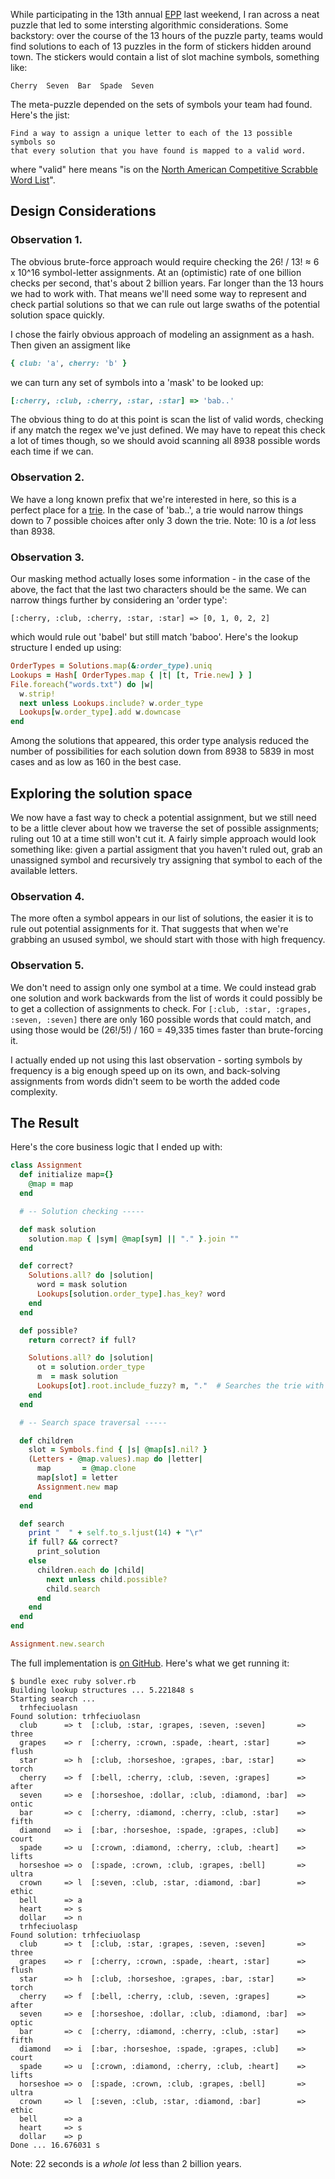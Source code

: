 While participating in the 13th annual [EPP](http://www.ericharshbarger.org/epp/2013/) last weekend, I ran across a neat puzzle that led to some intersting algorithmic considerations. Some backstory: over the course of the 13 hours of the puzzle party, teams would find solutions to each of 13 puzzles in the form of stickers hidden around town. The stickers would contain a list of slot machine symbols, something like:

    Cherry  Seven  Bar  Spade  Seven

The meta-puzzle depended on the sets of symbols your team had found. Here's the jist:

    Find a way to assign a unique letter to each of the 13 possible symbols so
    that every solution that you have found is mapped to a valid word.

where "valid" here means "is on the [North American Competitive Scrabble Word List](http://www.ericharshbarger.org/epp/2009/TWL06.txt)".

## Design Considerations

### Observation 1.

The obvious brute-force approach would require checking the 26! / 13! ≈ 6 x 10^16 symbol-letter assignments. At an (optimistic) rate of one billion checks per second, that's about 2 billion years. Far longer than the 13 hours we had to work with. That means we'll need some way to represent and check partial solutions so that we can rule out large swaths of the potential solution space quickly.

I chose the fairly obvious approach of modeling an assignment as a hash. Then given an assigment like

```ruby
{ club: 'a', cherry: 'b' }
```

we can turn any set of symbols into a 'mask' to be looked up:

```ruby
[:cherry, :club, :cherry, :star, :star] => 'bab..'
```

The obvious thing to do at this point is scan the list of valid words, checking if any match the regex we've just defined. We may have to repeat this check a lot of times though, so we should avoid scanning all 8938 possible words each time if we can.

### Observation 2.

We have a long known prefix that we're interested in here, so this is a perfect place for a [trie](http://en.wikipedia.org/wiki/Trie). In the case of 'bab..', a trie would narrow things down to 7 possible choices after only 3 down the trie. Note: 10 is a *lot* less than 8938.

### Observation 3.

Our masking method actually loses some information - in the case of the above, the fact that the last two characters should be the same. We can narrow things further by considering an 'order type':

    [:cherry, :club, :cherry, :star, :star] => [0, 1, 0, 2, 2]

which would rule out 'babel' but still match 'baboo'. Here's the lookup structure I ended up using:

```ruby
OrderTypes = Solutions.map(&:order_type).uniq
Lookups = Hash[ OrderTypes.map { |t| [t, Trie.new] } ]
File.foreach("words.txt") do |w|
  w.strip!
  next unless Lookups.include? w.order_type
  Lookups[w.order_type].add w.downcase
end
```

Among the solutions that appeared, this order type analysis reduced the number of possibilities for each solution down from 8938 to 5839 in most cases and as low as 160 in the best case.

## Exploring the solution space

We now have a fast way to check a potential assignment, but we still need to be a little clever about how we traverse the set of possible assignments; ruling out 10 at a time still won't cut it. A fairly simple approach would look something like: given a partial assigment that you haven't ruled out, grab an unassigned symbol and recursively try assigning that symbol to each of the available letters.

### Observation 4.

The more often a symbol appears in our list of solutions, the easier it is to rule out potential assignments for it. That suggests that when we're grabbing an usused symbol, we should start with those with high frequency.

### Observation 5.

We don't need to assign only one symbol at a time. We could instead grab one solution and work backwards from the list of words it could possibly be to get a collection of assignments to check. For `[:club, :star, :grapes, :seven, :seven]` there are only 160 possible words that could match, and using those would be (26!/5!) / 160 = 49,335 times faster than brute-forcing it.

I actually ended up not using this last observation - sorting symbols by frequency is a big enough speed up on its own, and back-solving assignments from words didn't seem to be worth the added code complexity.

## The Result

Here's the core business logic that I ended up with:

```ruby
class Assignment
  def initialize map={}
    @map = map
  end

  # -- Solution checking -----

  def mask solution
    solution.map { |sym| @map[sym] || "." }.join ""
  end

  def correct?
    Solutions.all? do |solution|
      word = mask solution
      Lookups[solution.order_type].has_key? word
    end
  end

  def possible?
    return correct? if full?

    Solutions.all? do |solution|
      ot = solution.order_type
      m  = mask solution
      Lookups[ot].root.include_fuzzy? m, "."  # Searches the trie with . as a wildcard
    end
  end

  # -- Search space traversal -----

  def children
    slot = Symbols.find { |s| @map[s].nil? }
    (Letters - @map.values).map do |letter|
      map       = @map.clone
      map[slot] = letter
      Assignment.new map
    end
  end

  def search
    print "  " + self.to_s.ljust(14) + "\r"
    if full? && correct?
      print_solution
    else
      children.each do |child|
        next unless child.possible?
        child.search
      end
    end
  end
end

Assignment.new.search
```

The full implementation is [on GitHub](https://github.com/jamesdabbs/epp13-metapuzzle/blob/master/solver.rb). Here's what we get running it:

    $ bundle exec ruby solver.rb
    Building lookup structures ... 5.221848 s
    Starting search ...
      trhfeciuolasn
    Found solution: trhfeciuolasn
      club      => t  [:club, :star, :grapes, :seven, :seven]       => three
      grapes    => r  [:cherry, :crown, :spade, :heart, :star]      => flush
      star      => h  [:club, :horseshoe, :grapes, :bar, :star]     => torch
      cherry    => f  [:bell, :cherry, :club, :seven, :grapes]      => after
      seven     => e  [:horseshoe, :dollar, :club, :diamond, :bar]  => ontic
      bar       => c  [:cherry, :diamond, :cherry, :club, :star]    => fifth
      diamond   => i  [:bar, :horseshoe, :spade, :grapes, :club]    => court
      spade     => u  [:crown, :diamond, :cherry, :club, :heart]    => lifts
      horseshoe => o  [:spade, :crown, :club, :grapes, :bell]       => ultra
      crown     => l  [:seven, :club, :star, :diamond, :bar]        => ethic
      bell      => a
      heart     => s
      dollar    => n
      trhfeciuolasp
    Found solution: trhfeciuolasp
      club      => t  [:club, :star, :grapes, :seven, :seven]       => three
      grapes    => r  [:cherry, :crown, :spade, :heart, :star]      => flush
      star      => h  [:club, :horseshoe, :grapes, :bar, :star]     => torch
      cherry    => f  [:bell, :cherry, :club, :seven, :grapes]      => after
      seven     => e  [:horseshoe, :dollar, :club, :diamond, :bar]  => optic
      bar       => c  [:cherry, :diamond, :cherry, :club, :star]    => fifth
      diamond   => i  [:bar, :horseshoe, :spade, :grapes, :club]    => court
      spade     => u  [:crown, :diamond, :cherry, :club, :heart]    => lifts
      horseshoe => o  [:spade, :crown, :club, :grapes, :bell]       => ultra
      crown     => l  [:seven, :club, :star, :diamond, :bar]        => ethic
      bell      => a
      heart     => s
      dollar    => p
    Done ... 16.676031 s

Note: 22 seconds is a *whole lot* less than 2 billion years.